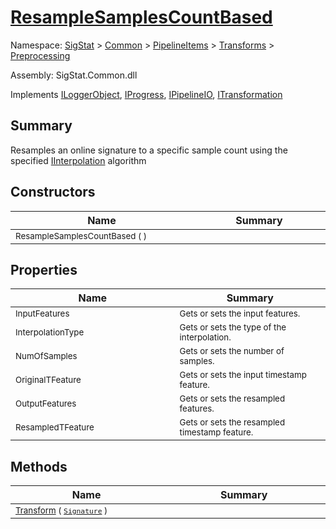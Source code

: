 # [ResampleSamplesCountBased](./ResampleSamplesCountBased.md)

Namespace: [SigStat]() > [Common](./../../../README.md) > [PipelineItems]() > [Transforms]() > [Preprocessing](./README.md)

Assembly: SigStat.Common.dll

Implements [ILoggerObject](./../../../ILoggerObject.md), [IProgress](./../../../Helpers/IProgress.md), [IPipelineIO](./../../../Pipeline/IPipelineIO.md), [ITransformation](./../../../ITransformation.md)

## Summary
Resamples an online signature to a specific sample count using the specified [IInterpolation](https://github.com/sigstat/sigstat/blob/develop/docs/md/SigStat/Common/PipelineItems/Transforms/Preprocessing/IInterpolation.md) algorithm

## Constructors

| Name<img width=475> | Summary<img width=475> | 
| --- | --- | 
| <sub>ResampleSamplesCountBased (  )</sub>| <sub></sub>| <br>


## Properties

| Name<img width=475> | Summary<img width=475> | 
| --- | --- | 
| <sub>InputFeatures</sub>| <sub>Gets or sets the input features.</sub>| <br>
| <sub>InterpolationType</sub>| <sub>Gets or sets the type of the interpolation. <seealso cref="T:SigStat.Common.PipelineItems.Transforms.Preprocessing.IInterpolation" /></sub>| <br>
| <sub>NumOfSamples</sub>| <sub>Gets or sets the number of samples.</sub>| <br>
| <sub>OriginalTFeature</sub>| <sub>Gets or sets the input timestamp feature.</sub>| <br>
| <sub>OutputFeatures</sub>| <sub>Gets or sets the resampled  features.</sub>| <br>
| <sub>ResampledTFeature</sub>| <sub>Gets or sets the resampled timestamp feature.</sub>| <br>


## Methods

| Name<img width=475> | Summary<img width=475> | 
| --- | --- | 
| <sub>[Transform](./Methods/ResampleSamplesCountBased-100663829.md) ( [`Signature`](./../../../Signature.md) )</sub>| <sub></sub>| <br>


